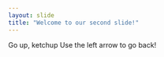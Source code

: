 ```yaml
---
layout: slide
title: "Welcome to our second slide!"
---
```

Go up, ketchup
Use the left arrow to go back!
